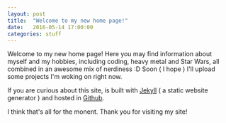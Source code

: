 ```yaml
---
layout: post
title:  "Welcome to my new home page!"
date:   2016-05-14 17:00:00
categories: stuff
---
```


Welcome to my new home page! Here you may find information about myself and my hobbies,
including coding, heavy metal and Star Wars, all combined in an awesome mix of nerdiness :D
Soon ( I hope ) I'll upload some projects I'm woking on right now.

If you are curious about this site, is built with [Jekyll][jekyll] ( a static website generator ) and hosted
in [Github][github].


I think that's all for the monent. Thank you for visiting my site!


[github]: http://github.com/
[jekyll]: http://jekyllrb.com
